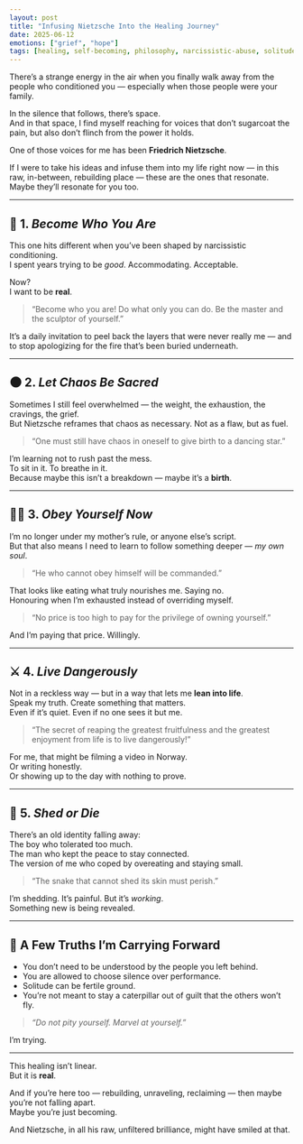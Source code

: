 ```yaml
---
layout: post
title: "Infusing Nietzsche Into the Healing Journey"
date: 2025-06-12
emotions: ["grief", "hope"]
tags: [healing, self-becoming, philosophy, narcissistic-abuse, solitude]
---
```


There’s a strange energy in the air when you finally walk away from the people who conditioned you — especially when those people were your family.

In the silence that follows, there’s space.  
And in that space, I find myself reaching for voices that don’t sugarcoat the pain, but also don’t flinch from the power it holds.  

One of those voices for me has been **Friedrich Nietzsche**.

If I were to take his ideas and infuse them into my life right now — in this raw, in-between, rebuilding place — these are the ones that resonate.  
Maybe they’ll resonate for you too.

---

## 🗿 1. *Become Who You Are*

This one hits different when you’ve been shaped by narcissistic conditioning.  
I spent years trying to be *good*. Accommodating. Acceptable.

Now?  
I want to be **real**.

> “Become who you are! Do what only you can do. Be the master and the sculptor of yourself.”

It’s a daily invitation to peel back the layers that were never really me — and to stop apologizing for the fire that’s been buried underneath.

---

## 🌑 2. *Let Chaos Be Sacred*

Sometimes I still feel overwhelmed — the weight, the exhaustion, the cravings, the grief.  
But Nietzsche reframes that chaos as necessary. Not as a flaw, but as fuel.

> “One must still have chaos in oneself to give birth to a dancing star.”

I’m learning not to rush past the mess.  
To sit in it. To breathe in it.  
Because maybe this isn’t a breakdown — maybe it’s a **birth**.

---

## 🧍‍♂️ 3. *Obey Yourself Now*

I’m no longer under my mother’s rule, or anyone else’s script.  
But that also means I need to learn to follow something deeper — *my own soul*.

> “He who cannot obey himself will be commanded.”

That looks like eating what truly nourishes me. Saying no.  
Honouring when I’m exhausted instead of overriding myself.

> “No price is too high to pay for the privilege of owning yourself.”

And I’m paying that price. Willingly.

---

## ⚔️ 4. *Live Dangerously*

Not in a reckless way — but in a way that lets me **lean into life**.  
Speak my truth. Create something that matters.  
Even if it’s quiet. Even if no one sees it but me.

> “The secret of reaping the greatest fruitfulness and the greatest enjoyment from life is to live dangerously!”

For me, that might be filming a video in Norway.  
Or writing honestly.  
Or showing up to the day with nothing to prove.

---

## 🐍 5. *Shed or Die*

There’s an old identity falling away:  
The boy who tolerated too much.  
The man who kept the peace to stay connected.  
The version of me who coped by overeating and staying small.

> “The snake that cannot shed its skin must perish.”

I’m shedding. It’s painful. But it’s *working*.  
Something new is being revealed.

---

## 🧠 A Few Truths I’m Carrying Forward

- You don’t need to be understood by the people you left behind.
- You are allowed to choose silence over performance.
- Solitude can be fertile ground.
- You’re not meant to stay a caterpillar out of guilt that the others won’t fly.

> *“Do not pity yourself. Marvel at yourself.”*

I’m trying.

---

This healing isn’t linear.  
But it is **real**.

And if you’re here too — rebuilding, unraveling, reclaiming — then maybe you’re not falling apart.  
Maybe you’re just becoming.

And Nietzsche, in all his raw, unfiltered brilliance, might have smiled at that.
